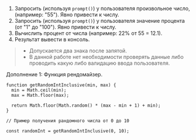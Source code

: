 1. Запросить (используя `prompt()`) у пользователя произвольное число, (например: "55"). Явно привести к числу.
2. Запросить (используя `prompt()`) у пользователя значение процента (от "1" до "100"). Явно привести к числу.
3. Вычислить процент от числа (например: 22% от 55 = 12.1).
4. Результат вывести в консоль.

> * Допускается два знака после запятой.
> * В данной работе нет необходимости проверять данные либо проводить какую либо валидацию ввода пользователя. 

Дополнение 1: Функция рендомайзер.
```
function getRandomIntInclusive(min, max) {
  min = Math.ceil(min);
  max = Math.floor(max);

  return Math.floor(Math.random() * (max - min + 1) + min);
}

// Пример получения рандомного числа от 0 до 10

const randomInt = getRandomIntInclusive(0, 10);
```
